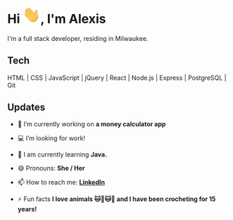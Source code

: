 <h1> Hi <img src="https://raw.githubusercontent.com/ABSphreak/ABSphreak/master/gifs/Hi.gif" width="40px" />, I'm Alexis </h1>

I'm a full stack developer, residing in Milwaukee.

## Tech

HTML | CSS | JavaScript | jQuery | React | Node.js | Express | PostgreSQL | Git 

## Updates

- 🔭 I’m currently working on **a money calculator app**

- 💻 I’m looking for work!

- 🧠 I am currently learning **Java.**

- 😄 Pronouns: **She / Her**

- 📫 How to reach me: **[LinkedIn](www.linkedin.com/in/alexis-beckman)**

- ⚡ Fun facts **I love animals 🐱🐶🐱🐶 and I have been crocheting for 15 years!**
